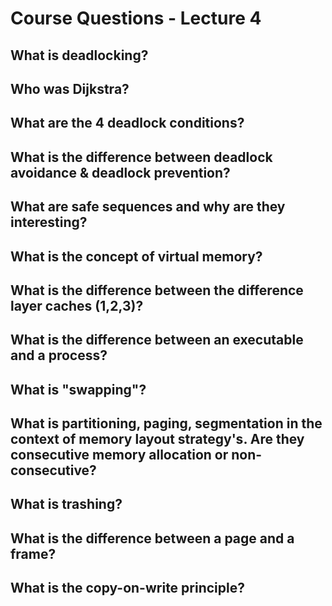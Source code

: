 # Course Questions - Lecture 4

## What is deadlocking?
>

## Who was Dijkstra?
>

## What are the 4 deadlock conditions?
>

## What is the difference between deadlock avoidance & deadlock prevention?
>

## What are safe sequences and why are they interesting?
>

## What is the concept of virtual memory?
>

## What is the difference between the difference layer caches (1,2,3)?
>

## What is the difference between an executable and a process?
>

## What is "swapping"?
>

## What is partitioning, paging, segmentation in the context of memory layout strategy's. Are they consecutive memory allocation or non-consecutive?
>
> 
## What is trashing?
>

## What is the difference between a page and a frame?
>

## What is the copy-on-write principle?
>

